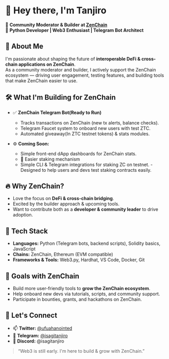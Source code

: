# 👋 Hey there, I'm Tanjiro

🚀 **Community Moderator & Builder at [ZenChain](https://www.zenchain.io/)**  
🐍 **Python Developer | Web3 Enthusiast | Telegram Bot Architect**


## 🌱 About Me
I'm passionate about shaping the future of **interoperable DeFi & cross-chain applications on ZenChain**.  
As a community moderator and builder, I actively support the ZenChain ecosystem — driving user engagement, testing features, and building tools that make ZenChain easier to use.


## 🛠️ What I'm Building for ZenChain
- ✅ **ZenChain Telegram Bot(Ready to Run)**  
  - Tracks transactions on ZenChain (new tx alerts, balance checks).  
  - Telegram Faucet system to onboard new users with test ZTC.  
  - Automated giveaway(In ZTC testnet tokens) & stats modules.

- ⚙️ **Coming Soon:**  
  - Simple front-end dApp dashboards for ZenChain stats.
  - 💎 Easier staking mechanism
   - Simple CLI & Telegram integrations for staking ZC on testnet.
   -Designed to help users and devs test staking contracts easily.


## 🔥 Why ZenChain?
- Love the focus on **DeFi & cross-chain bridging**.  
- Excited by the builder approach & upcoming tools.  
- Want to contribute both as a **developer & community leader** to drive adoption.


## 🧰 Tech Stack
- **Languages:** Python (Telegram bots, backend scripts), Solidity basics, JavaScript
- **Chains:** ZenChain, Ethereum (EVM compatible)
- **Frameworks & Tools:** Web3.py, Hardhat, VS Code, Docker, Git


## 🌟 Goals with ZenChain
- Build more user-friendly tools to **grow the ZenChain ecosystem**.  
- Help onboard new devs via tutorials, scripts, and community support.  
- Participate in bounties, grants, and hackathons on ZenChain.


## 🚀 Let's Connect
- 📫 **Twitter:** [@ufuahanointed](https://twitter.com/ufuahanointed)
- 💬 **Telegram:** [@isagitanjiro](https://t.me/isagitanjiro)
- 🤝 **Discord:** @isagitanjiro


> “Web3 is still early. I'm here to build & grow with ZenChain.”
